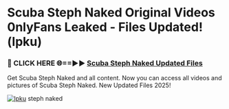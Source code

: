 # Scuba Steph Naked Original Videos 0nlyFans Leaked - Files Updated! (lpku)

<h3>🔴 CLICK HERE 🌐==►► <a href="https://tinyurl.com/up5wt9bj" rel="nofollow">Scuba Steph Naked Updated Files</a></h3>

Get Scuba Steph Naked and all content. Now you can access all videos and pictures of Scuba Steph Naked. New Updated Files 2025!

[![lpku](https://i.imgur.com/ABiUzMV.gif)](https://tinyurl.com/up5wt9bj)
steph naked